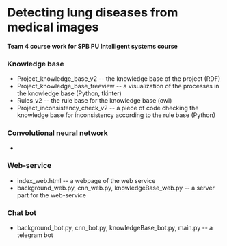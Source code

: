# Detecting lung diseases from medical images
<b>Team 4 course work for SPB PU Intelligent systems course</b>

### Knowledge base
- Project_knowledge_base_v2 -- the knowledge base of the project (RDF)
- Project_knowledge_base_treeview -- a visualization of the processes in the knowledge base (Python, tkinter)
- Rules_v2 -- the rule base for the knowledge base (owl)
- Project_inconsistency_check_v2 -- a piece of code checking the knowledge base for inconsistency according to the rule base (Python)

### Convolutional neural network
- 
### Web-service
- index_web.html -- a webpage of the web service
- background_web.py, cnn_web.py, knowledgeBase_web.py -- a server part for the web-service

### Chat bot
- background_bot.py, cnn_bot.py, knowledgeBase_bot.py, main.py -- a telegram bot
